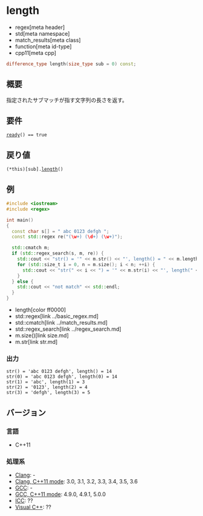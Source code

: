 # length
* regex[meta header]
* std[meta namespace]
* match_results[meta class]
* function[meta id-type]
* cpp11[meta cpp]

```cpp
difference_type length(size_type sub = 0) const;
```

## 概要
指定されたサブマッチが指す文字列の長さを返す。


## 要件
[`ready`](ready.md)`() == true`


## 戻り値
`(*this)[sub].`[`length`](../sub_match/length.md)`()`


## 例
```cpp example
#include <iostream>
#include <regex>

int main()
{
  const char s[] = " abc 0123 defgh ";
  const std::regex re("(\w+) (\d+) (\w+)");

  std::cmatch m;
  if (std::regex_search(s, m, re)) {
    std::cout << "str() = '" << m.str() << "', length() = " << m.length() << std::endl;
    for (std::size_t i = 0, n = m.size(); i < n; ++i) {
      std::cout << "str(" << i << ") = '" << m.str(i) << "', length(" << i << ") = " << m.length(i) << std::endl;
    }
  } else {
    std::cout << "not match" << std::endl;
  }
}
```
* length[color ff0000]
* std::regex[link ../basic_regex.md]
* std::cmatch[link ../match_results.md]
* std::regex_search[link ../regex_search.md]
* m.size()[link size.md]
* m.str[link str.md]

### 出力
```
str() = 'abc 0123 defgh', length() = 14
str(0) = 'abc 0123 defgh', length(0) = 14
str(1) = 'abc', length(1) = 3
str(2) = '0123', length(2) = 4
str(3) = 'defgh', length(3) = 5
```


## バージョン
### 言語
- C++11

### 処理系
- [Clang](/implementation.md#clang): -
- [Clang, C++11 mode](/implementation.md#clang): 3.0, 3.1, 3.2, 3.3, 3.4, 3.5, 3.6
- [GCC](/implementation.md#gcc): -
- [GCC, C++11 mode](/implementation.md#gcc): 4.9.0, 4.9.1, 5.0.0
- [ICC](/implementation.md#icc): ??
- [Visual C++](/implementation.md#visual_cpp): ??
